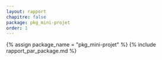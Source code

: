 ```yaml
---
layout: rapport
chapitre: false
package: pkg_mini-projet
order: 1
---
```


{% assign package_name = "pkg_mini-projet" %}
{% include rapport_par_package.md %}
